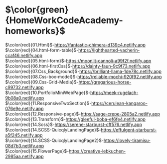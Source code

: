 #  $\color{green}{HomeWorkCodeAcademy-homeworks}$
$\color{red}{01.Html}$-https://fantastic-chimera-d139c4.netlify.app <br>
$\color{red}{04.html-form-table}$-https://lighthearted-vacherin-ccaf46.netlify.app <br>
$\color{red}{05.html-form}$-https://moonlit-cannoli-a99f2f.netlify.app <br>
$\color{red}{06.html-firstCss}$-https://dainty-faun-9c9f73.netlify.app <br>
$\color{red}{07.Css_Background}$-https://brilliant-llama-1de78c.netlify.app <br>
$\color{red}{08.Css-box-model}$-https://reliable-mochi-920f92.netlify.app <br>
$\color{red}{09.Css-Grid-Media}$-https://gregarious-horse-c99732.netlify.app <br>
$\color{red}{10.PortfolioMiniWebPage}$-https://meek-rugelach-9b08a0.netlify.app <br>
$\color{red}{11.ResponsiveTwoSection}$-https://cerulean-kangaroo-076e9e.netlify.app <br>
$\color{red}{12.Responsive-page}$-https://sage-crepe-2805a2.netlify.app <br>
$\color{red}{13.Transform}$-https://gleeful-boba-ef6fe4.netlify.app <br>
$\color{red}{14.Scss}$-https://serene-starburst-cff576.netlify.app <br>
$\color{red}{14.SCSS-QuicqlyLandingPage}$-https://effulgent-starburst-a5f245.netlify.app <br>
$\color{red}{14.SCSS-QuicqlyLandingPage2}$-https://lovely-tiramisu-08d7b3.netlify.app <br>
$\color{red}{15.FlowerPage}$-https://creative-lebkuchen-2985aa.netlify.app <br>



